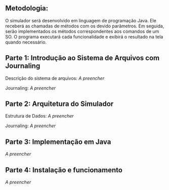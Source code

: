 ## Metodologia:

O simulador será desenvolvido em linguagem de programação Java. Ele receberá as chamadas de métodos com os devido parâmetros. Em seguida, serão implementados os métodos correspondentes aos comandos de um SO. 
O programa executará cada funcionalidade e exibirá o resultado na tela quando necessário.

## Parte 1: Introdução ao Sistema de Arquivos com Journaling

Descrição do sistema de arquivos: *A preencher*

Journaling: *A preencher*

## Parte 2: Arquitetura do Simulador

Estrutura de Dados: *A preencher*

Journaling: *A preencher*

## Parte 3: Implementação em Java

*A preencher*

## Parte 4: Instalação e funcionamento 
*A preencher*
